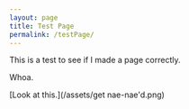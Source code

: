 ```yaml
---
layout: page
title: Test Page
permalink: /testPage/
---
```


This is a test to see if I made a page correctly.

Whoa.

[Look at this.](/assets/get nae-nae'd.png) 
